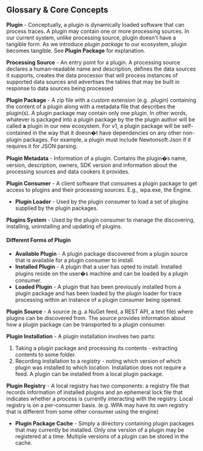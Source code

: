 ## Glossary & Core Concepts
**Plugin** - Conceptually, a plugin is dynamically loaded software that can process traces. A plugin may contain one or more processing sources.  In our current system,  unlike processing source,  plugin doesn't have a tangible form.  As we introduce *plugin package* to our ecosystem, plugin becomes tangible. See **Plugin Package** for explanation.

**Processing Source** - An entry point for a plugin. A processing source declares a human-readable name and description, defines the data sources it supports, creates the data processor that will process instances of supported data sources and advertises the tables that may be built in response to data sources being processed

**Plugin Package** - A zip file with a custom extension (e.g. *.plugin*) containing the content of a plugin along with a metadata file that describes the plugin(s).  A plugin package may contain only one plugin. In other words, whatever is packaged into a plugin package by the the plugin author will be called **a** plugin in our new ecosystem. For v1, a plugin package will be self-contained in the way that it doesn�t have dependencies on any other non-plugin packages. For example, a plugin must include Newtonsoft.Json if it requires it for JSON parsing.

**Plugin Metadata** - Information of a plugin. Contains the plugin�s name, version, description, owners, SDK version and information about the processing sources and data cookers it provides.

**Plugin Consumer** - A client software that consumes a plugin package to get access to plugins and their processing sources. E.g., wpa.exe, the Engine.
- **Plugin Loader** - Used by the plugin consumer to load a set of plugins supplied by the plugin packages.

**Plugins System** - Used by the plugin consumer to manage the discovering, installing, uninstalling and updating of plugins.

#### Different Forms of Plugin
 - **Available Plugin**  - A plugin package discovered from a plugin source that is available for a plugin consumer to install.
 - **Installed Plugin** - A plugin that a user has opted to install. Installed plugins reside on the user�s machine and can be loaded by a plugin consumer.
  - **Loaded Plugin** - A plugin that has been previously installed from a plugin package and has been loaded by the plugin loader for trace processing within an instance of a plugin consumer being opened.

**Plugin Source** - A source (e.g. a NuGet feed, a REST API, a text file) where plugins can be discovered from. The source provides information about how a plugin package can be transported to a plugin consumer.

**Plugin Installation** - A plugin installation involves two parts:
1. Taking a plugin package and processing its contents - extracting contents to some folder.
2. Recording installation to a *registry* - noting which version of which plugin was installed to which location.
Installation does not require a feed. A plugin can be installed from a local plugin package.

**Plugin Registry** - A local registry has two components: a registry file that records information of installed plugins and an ephemeral lock file that indicates whether a process is currently interacting with the registry. Local registry is on a per-consumer basis. (e.g. WPA may have its own registry that is different from some other consumer using the engine)
- **Plugin Package Cache** - Simply a directory containing plugin packages that may currently be installed.
Only one version of a plugin may be registered at a time. Multiple versions of a plugin can be stored in the cache.